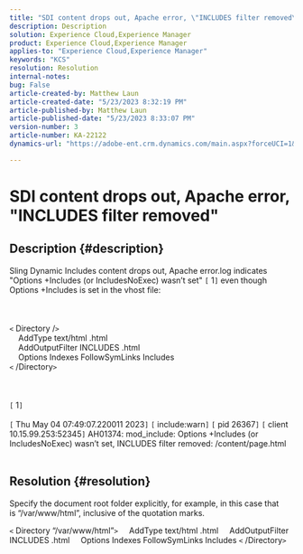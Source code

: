 ```yaml
---
title: "SDI content drops out, Apache error, \"INCLUDES filter removed\""
description: Description
solution: Experience Cloud,Experience Manager
product: Experience Cloud,Experience Manager
applies-to: "Experience Cloud,Experience Manager"
keywords: "KCS"
resolution: Resolution
internal-notes: 
bug: False
article-created-by: Matthew Laun
article-created-date: "5/23/2023 8:32:19 PM"
article-published-by: Matthew Laun
article-published-date: "5/23/2023 8:33:07 PM"
version-number: 3
article-number: KA-22122
dynamics-url: "https://adobe-ent.crm.dynamics.com/main.aspx?forceUCI=1&pagetype=entityrecord&etn=knowledgearticle&id=72bd3ce5-a8f9-ed11-8849-6045bd0065b6"

---
```

# SDI content drops out, Apache error, "INCLUDES filter removed"

## Description {#description}

Sling Dynamic Includes content drops out, Apache error.log indicates "Options +Includes (or IncludesNoExec) wasn’t set" `[` 1`]`  even though Options +Includes is set in the vhost file:<br><br> <br><br>`<` Directory /`>` 
<br>    AddType text/html .html
<br>    AddOutputFilter INCLUDES .html
<br>    Options Indexes FollowSymLinks Includes
<br>`<` /Directory`>` <br><br> <br><br>`[` 1`]` <br><br>`[` Thu May 04 07:49:07.220011 2023`]`  `[` include:warn`]`  `[` pid 26367`]`  `[` client 10.15.99.253:52345`]`  AH01374: mod_include: Options +Includes (or IncludesNoExec) wasn’t set, INCLUDES filter removed: /content/page.html
<br> 

## Resolution {#resolution}


Specify the document root folder explicitly, for example, in this case that is “/var/www/html”, inclusive of the quotation marks.

`<` Directory “/var/www/html”`>` 
    AddType text/html .html
    AddOutputFilter INCLUDES .html
    Options Indexes FollowSymLinks Includes
`<` /Directory`>`
